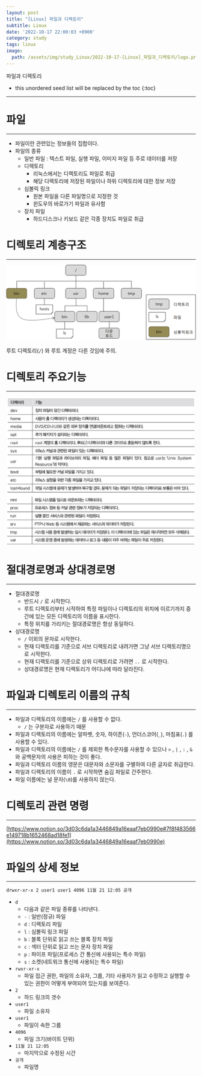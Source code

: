 ```yaml
---
layout: post
title: "[Linux] 파일과 디렉토리"
subtitle: Linux
date: '2022-10-17 22:00:03 +0900'
category: study
tags: linux
image:
  path: /assets/img/study_Linux/2022-10-17-[Linux]_파일과_디렉토리/logo.png
---
```


파일과 디렉토리

<!--more-->

* this unordered seed list will be replaced by the toc
{:toc}

<hr/>

# 파일

---

- 파일이란 관련있는 정보들의 집합이다.
- 파일의 종류
    - 일반 파일 : 텍스트 파일, 실행 파일, 이미지 파일 등 주로 데이터를 저장
    - 디렉토리
        - 리눅스에서는 디렉토리도 파일로 취급
        - 해당 디렉토리에 저장된 파일이나 하위 디렉토리에 대한 정보 저장
    - 심볼릭 링크
        - 원본 파일을 다른 파일명으로 지정한 것
        - 윈도우의 바로가기 파일과 유사함
    - 장치 파일
        - 하드디스크나 키보드 같은 각종 장치도 파일로 취급

# 디렉토리 계층구조

---

![hierarchy](/assets/img/study_Linux/2022-10-17-[Linux]_파일과_디렉토리/hierarchy.png)

루트 디렉토리(`/`) 와 루트 계정은 다른 것임에 주의.

# 디렉토리 주요기능

---

![directory](/assets/img/study_Linux/2022-10-17-[Linux]_파일과_디렉토리/directory.png)

# 절대경로명과 상대경로명

---

- 절대경로명
    - 반드시 `/` 로 시작한다.
    - 루트 디렉토리부터 시작하여 특정 파일이나 디렉토리의 위치에 이르기까지 중간에 있는 모든 디렉토리의 이름을 표시한다.
    - 특정 위치를 가리키는 절대경로명은 항상 동일하다.
- 상대경로명
    - `/` 이외의 문자로 시작한다.
    - 현재 디렉토리를 기준으로 서브 디렉토리로 내려가면 그냥 서브 디렉토리명으로 시작한다.
    - 현재 디렉토리를 기준으로 상위 디렉토리로 가려면 `..` 로 시작한다.
    - 상대경로명은 현재 디렉토리가 어디냐에 따라 달라진다.

# 파일과 디렉토리 이름의 규칙

---

- 파일과 디렉토리의 이름에는 `/` 를 사용할 수 없다.
    - `/` 는 구분자로 사용하기 때문
- 파일과 디렉토리의 이름에는 알파벳, 숫자, 하이픈(`-`), 언더스코어(`_`), 마침표(`.`) 를 사용할 수 있다.
- 파일과 디렉토리의 이름에는 `/` 를 제외한 특수문자를 사용할 수 있으나 `>` , `|` , `:` , `&` 와 공백문자의 사용은 피하는 것이 좋다.
- 파일과 디렉토리 이름의 영문은 대문자와 소문자를 구별하여 다른 글자로 취급한다.
- 파일과 디렉토리의 이름이 `.` 로 시작하면 숨김 파일로 간주한다.
- 파일 이름에는 널 문자(`\0`)를 사용하지 않는다.

# 디렉토리 관련 명령

---

[https://www.notion.so/3d03c6da1a3446849a16eaaf7eb0990e#7f8f483566e149718b1652468ad18fe1](https://www.notion.so/3d03c6da1a3446849a16eaaf7eb0990e)

# 파일의 상세 정보

---

```bash
drwxr-xr-x 2 user1 user1 4096 11월 21 12:05 공개
```

- `d`
    - 다음과 같은 파일 종류를 나타낸다.
    - `-` : 일반(정규) 파일
    - `d` : 디렉토리 파일
    - `l` : 심볼릭 링크 파일
    - `b` : 블록 단위로 읽고 쓰는 블록 장치 파일
    - `c` : 섹터 단위로 읽고 쓰는 문자 장치 파일
    - `p` : 파이프 파일(프로세스 간 통신에 사용되는 특수 파일)
    - `s` : 소켓(네트워크 통신에 사용되는 특수 파일)
- `rwxr-xr-x`
    - 파일 접근 권한, 파일의 소유자, 그룹, 기타 사용자가 읽고 수정하고 실행할 수 있는 권한이 어떻게 부여되어 있는지를 보여준다.
- `2`
    - 하드 링크의 갯수
- `user1`
    - 파일 소유자
- `user1`
    - 파일이 속한 그룹
- `4096`
    - 파일 크기(바이트 단위)
- `11월 21 12:05`
    - 마지막으로 수정된 시간
- `공개`
    - 파일명